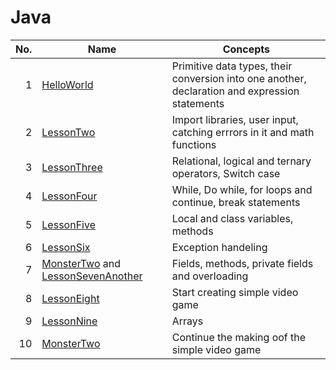 # Java

| No. | Name | Concepts |
|----:|------|----------|
|1| [HelloWorld](../master/HelloWorld.java)| Primitive data types, their conversion into one another, declaration and expression statements|
|2| [LessonTwo](../master/LessonTwo.java)| Import libraries, user input, catching errrors in it and math functions|
|3| [LessonThree](../master/LessonThree.java)| Relational, logical and ternary operators, Switch case|
|4| [LessonFour](../master/LessonFour.java)| While, Do while, for loops and continue, break statements|
|5| [LessonFive](../master/LessonFive.java)| Local and class variables, methods|
|6| [LessonSix](../master/LessonSix.java)| Exception handeling|
|7| [MonsterTwo](../master/MonsterTwo.java) and [LessonSevenAnother](../master/LessonSevenAnother.java)| Fields, methods, private fields and overloading|
|8| [LessonEight](../master/LessonEight.java)| Start creating simple video game|
|9| [LessonNine](../master/LessonNine.java)| Arrays|
|10| [MonsterTwo](../master/MonsterTwo.java)| Continue the making oof the simple video game|